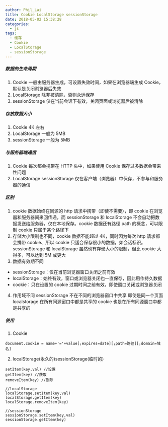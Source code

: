 ```yaml
---
author: Phil_Lai
title: Cookie LocalStorage sessionStorage
date: 2018-05-02 15:38:28
categories:
  - js
tags:
  - 缓存
  - Cookie
  - LocalStorage
  - sessionStorage
---
```


##### 数据的生命周期

1. Cookie 一般由服务器生成，可设置失效时间，如果在浏览器端生成 Cookie，默认是关闭浏览器后失效
2. LocalStorage 除非被清除，否则永远保存
3. sessionStorage 仅在当前会话下有效，关闭页面或浏览器后被清除

<!-- more -->

##### 存放数据大小

1. Cookie 4K 左右
2. LocalStorage 一般为 5MB
3. sessionStorage 一般为 5MB

##### 与服务器端通信

1. Cookie 每次都会携带在 HTTP 头中，如果使用 Cookie 保存过多数据会带来性问题
2. LocalStorage sessionStorage 仅在客户端（浏览器）中保存，不参与和服务器的通信

##### 区别

1. cookie 数据始终在同源的 http 请求中携带（即使不需要），即 cookie 在浏览器和服务器间来回传递，而 sessionStorage 和 localStorage 不会自动把数据发送给服务器，仅在本地保存。cookie 数据还有路径 path 的概念，可以限制 cookie 只属于某个路径下
2. 存储大小限制也不同，cookie 数据不能超过 4K，同时因为每次 http 请求都会携带 cookie、所以 cookie 只适合保存很小的数据，如会话标识。sessionStorage 和 localStorage 虽然也有存储大小的限制，但比 cookie 大得多，可以达到 5M 或更大
3. 数据有效期不同

- sessionStorage：仅在当前浏览器窗口关闭之前有效
- localStorage：始终有效，窗口或浏览器关闭也一直保存，因此用作持久数据
- cookie：只在设置的 cookie 过期时间之前有效，即使窗口关闭或浏览器关闭

4. 作用域不同
   sessionStorage 不在不同的浏览器窗口中共享
   即使是同一个页面 localstorage 在所有同源窗口中都是共享的
   cookie 也是在所有同源窗口中都是共享的

##### 使用

1. Cookie

```
document.cookie = name+'='+value[;expires=date][;path=路径][;domain=域名]
```

2. localStorage(永久的)sessionStorage(临时的)

```
setItem(key,val) //设置
getItem(key) //获取
removeItem(key) //删除

//localStorage
localStorage.setItem(key,val)
localStorage.getItem(key)
localStorage.removeItem(key)

//sessionStorage
sessionStorage.setItem(key,val)
sessionStorage.getItem(key)
```